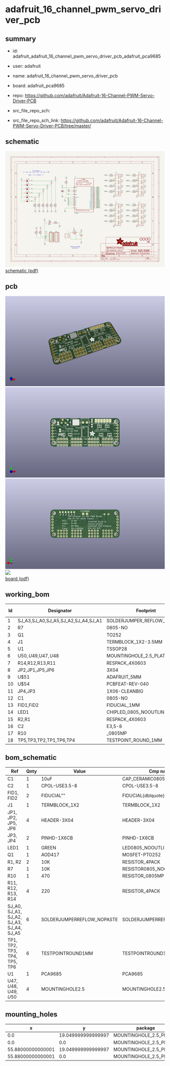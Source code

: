 # adafruit_16_channel_pwm_servo_driver_pcb
 
## summary 
* id: adafruit_adafruit_16_channel_pwm_servo_driver_pcb_adafruit_pca9685
* user: adafruit
* name: adafruit_16_channel_pwm_servo_driver_pcb
* board: adafruit_pca9685
* repo: https://github.com/adafruit/Adafruit-16-Channel-PWM-Servo-Driver-PCB



* src_file_repo_sch: 
* src_file_repo_sch_link: https://github.com/adafruit/Adafruit-16-Channel-PWM-Servo-Driver-PCB/tree/master/

## schematic  
![](working_schematic_600.png)  
[schematic (pdf)](working_schematic.pdf)  

## pcb  
![](working_3d_600.png) 
![](working_3d_front_600.png)  
![](working_3d_back_600.png)  
![](working_600.png)  
[board (pdf)](working.pdf)  

## working_bom
| Id | Designator | Footprint | Quantity | Designation | Supplier and ref |  | None | 
| --- | --- | --- | --- | --- | --- | --- | --- | 
| 1 | SJ_A3,SJ_A0,SJ_A5,SJ_A2,SJ_A4,SJ_A1 | SOLDERJUMPER_REFLOW_NOPASTE | 6 |  |  |  | [''] | 
| 2 | R7 | 0805-NO | 1 | 10K |  |  | [''] | 
| 3 | Q1 | TO252 | 1 | AOD417 |  |  | [''] | 
| 4 | J1 | TERMBLOCK_1X2-3.5MM | 1 |  |  |  | [''] | 
| 5 | U1 | TSSOP28 | 1 | PCA9685 |  |  | [''] | 
| 6 | U$50,U$49,U$47,U$48 | MOUNTINGHOLE_2.5_PLATED | 4 | MOUNTINGHOLE2.5 |  |  | [''] | 
| 7 | R14,R12,R13,R11 | RESPACK_4X0603 | 4 | 220 |  |  | [''] | 
| 8 | JP2,JP1,JP5,JP6 | 3X04 | 4 |  |  |  | [''] | 
| 9 | U$51 | ADAFRUIT_5MM | 1 |  |  |  | [''] | 
| 10 | U$54 | PCBFEAT-REV-040 | 1 |  |  |  | [''] | 
| 11 | JP4,JP3 | 1X06-CLEANBIG | 2 |  |  |  | [''] | 
| 12 | C1 | 0805-NO | 1 | 10uF |  |  | [''] | 
| 13 | FID1,FID2 | FIDUCIAL_1MM | 2 | FIDUCIAL" |  |  | [''] | 
| 14 | LED1 | CHIPLED_0805_NOOUTLINE | 1 | GREEN |  |  | [''] | 
| 15 | R2,R1 | RESPACK_4X0603 | 2 | 10K |  |  | [''] | 
| 16 | C2 | E3,5-8 | 1 |  |  |  | [''] | 
| 17 | R10 | _0805MP | 1 | 470 |  |  | [''] | 
| 18 | TP5,TP3,TP2,TP1,TP6,TP4 | TESTPOINT_ROUND_1MM | 6 |  |  |  | [''] | 


## bom_schematic
| Ref | Qnty | Value | Cmp name | Footprint | Description | Vendor | DNP | 
| --- | --- | --- | --- | --- | --- | --- | --- | 
| C1 | 1 | 10uF | CAP_CERAMIC0805-NOOUTLINE | working:0805-NO |  |  |  | 
| C2 | 1 | CPOL-USE3.5-8 | CPOL-USE3.5-8 | working:E3,5-8 |  |  |  | 
| FID1, FID2 | 2 | FIDUCIAL"" | FIDUCIAL{dblquote}{dblquote} | working:FIDUCIAL_1MM |  |  |  | 
| J1 | 1 | TERMBLOCK_1X2 | TERMBLOCK_1X2 | working:TERMBLOCK_1X2-3.5MM |  |  |  | 
| JP1, JP2, JP5, JP6 | 4 | HEADER-3X04 | HEADER-3X04 | working:3X04 |  |  |  | 
| JP3, JP4 | 2 | PINHD-1X6CB | PINHD-1X6CB | working:1X06-CLEANBIG |  |  |  | 
| LED1 | 1 | GREEN | LED0805_NOOUTLINE | working:CHIPLED_0805_NOOUTLINE |  |  |  | 
| Q1 | 1 | AOD417 | MOSFET-PTO252 | working:TO252 |  |  |  | 
| R1, R2 | 2 | 10K | RESISTOR_4PACK | working:RESPACK_4X0603 |  |  |  | 
| R7 | 1 | 10K | RESISTOR0805_NOOUTLINE | working:0805-NO |  |  |  | 
| R10 | 1 | 470 | RESISTOR_0805MP | working:_0805MP |  |  |  | 
| R11, R12, R13, R14 | 4 | 220 | RESISTOR_4PACK | working:RESPACK_4X0603 |  |  |  | 
| SJ_A0, SJ_A1, SJ_A2, SJ_A3, SJ_A4, SJ_A5 | 6 | SOLDERJUMPERREFLOW_NOPASTE | SOLDERJUMPERREFLOW_NOPASTE | working:SOLDERJUMPER_REFLOW_NOPASTE |  |  |  | 
| TP1, TP2, TP3, TP4, TP5, TP6 | 6 | TESTPOINTROUND1MM | TESTPOINTROUND1MM | working:TESTPOINT_ROUND_1MM |  |  |  | 
| U1 | 1 | PCA9685 | PCA9685 | working:TSSOP28 |  |  |  | 
| U$47, U$48, U$49, U$50 | 4 | MOUNTINGHOLE2.5 | MOUNTINGHOLE2.5 | working:MOUNTINGHOLE_2.5_PLATED |  |  |  | 


## mounting_holes
| x | y | package | value | ref | size | 
| --- | --- | --- | --- | --- | --- | 
| 0.0 | 19.049999999999997 | MOUNTINGHOLE_2.5_PLATED | MOUNTINGHOLE2.5 | U$47 | m3 | 
| 0.0 | 0.0 | MOUNTINGHOLE_2.5_PLATED | MOUNTINGHOLE2.5 | U$48 | m3 | 
| 55.88000000000001 | 19.049999999999997 | MOUNTINGHOLE_2.5_PLATED | MOUNTINGHOLE2.5 | U$49 | m3 | 
| 55.88000000000001 | 0.0 | MOUNTINGHOLE_2.5_PLATED | MOUNTINGHOLE2.5 | U$50 | m3 | 


